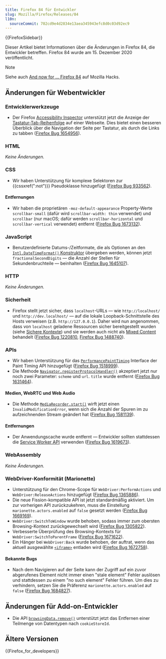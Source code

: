 ```yaml
---
title: Firefox 84 für Entwickler
slug: Mozilla/Firefox/Releases/84
l10n:
  sourceCommit: 702cd9e4d2834e13aea345943efc8d0c03d92ec9
---
```


{{FirefoxSidebar}}

Dieser Artikel bietet Informationen über die Änderungen in Firefox 84, die Entwickler betreffen. Firefox 84 wurde am 15. Dezember 2020 veröffentlicht.

> [!NOTE]
> Siehe auch [And now for … Firefox 84](https://hacks.mozilla.org/2020/12/and-now-for-firefox-84/) auf Mozilla Hacks.

## Änderungen für Webentwickler

### Entwicklerwerkzeuge

- Der Firefox [Accessibility Inspector](https://firefox-source-docs.mozilla.org/devtools-user/accessibility_inspector/index.html) unterstützt jetzt die Anzeige der [Tastatur-Tab-Reihenfolge](https://firefox-source-docs.mozilla.org/devtools-user/accessibility_inspector/index.html#show-web-page-tabbing-order) auf einer Webseite. Dies bietet einen besseren Überblick über die Navigation der Seite per Tastatur, als durch die Links zu tabben ([Firefox Bug 1654956](https://bugzil.la/1654956)).

### HTML

_Keine Änderungen._

### CSS

- Wir haben Unterstützung für komplexe Selektoren zur {{cssxref(":not")}} Pseudoklasse hinzugefügt ([Firefox Bug 933562](https://bugzil.la/933562)).

#### Entfernungen

- Wir haben die proprietären `-moz-default-appearance` Property-Werte `scrollbar-small` (dafür wird `scrollbar-width: thin` verwendet) und `scrollbar` (nur macOS; dafür werden `scrollbar-horizontal` und `scrollbar-vertical` verwendet) entfernt ([Firefox Bug 1673132](https://bugzil.la/1673132)).

### JavaScript

- Benutzerdefinierte Datums-/Zeitformate, die als Optionen an den [`Intl.DateTimeFormat()` Konstruktor](/de/docs/Web/JavaScript/Reference/Global_Objects/Intl/DateTimeFormat/DateTimeFormat) übergeben werden, können jetzt `fractionalSecondDigits` — die Anzahl der Stellen für Sekundenbruchteile — beinhalten ([Firefox Bug 1645107](https://bugzil.la/1645107)).

### HTTP

_Keine Änderungen._

### Sicherheit

- Firefox stellt jetzt sicher, dass `localhost`-URLs — wie `http://localhost/` und `http://dev.localhost/` — auf die lokale Loopback-Schnittstelle des Hosts verweisen (z.B. `http://127.0.0.1`). Daher wird nun angenommen, dass von `localhost` geladene Ressourcen sicher bereitgestellt wurden (siehe [Sichere Kontexte](/de/docs/Web/Security/Secure_Contexts)) und sie werden auch nicht als [Mixed Content](/de/docs/Web/Security/Mixed_content) behandelt ([Firefox Bug 1220810](https://bugzil.la/1220810), [Firefox Bug 1488740](https://bugzil.la/1488740)).

### APIs

- Wir haben Unterstützung für das [`PerformancePaintTiming`](/de/docs/Web/API/PerformancePaintTiming) Interface der Paint Timing API hinzugefügt ([Firefox Bug 1518999](https://bugzil.la/1518999)).
- Die Methode [`Navigator.registerProtocolHandler()`](/de/docs/Web/API/Navigator/registerProtocolHandler) akzeptiert jetzt nur noch zwei Parameter: `scheme` und `url`. `title` wurde entfernt ([Firefox Bug 1631464](https://bugzil.la/1631464)).

#### Medien, WebRTC und Web Audio

- Die Methode [`MediaRecorder.start()`](/de/docs/Web/API/MediaRecorder/start) wirft jetzt einen `InvalidModificationError`, wenn sich die Anzahl der Spuren im zu aufzeichnenden Stream geändert hat ([Firefox Bug 1581139](https://bugzil.la/1581139)).

#### Entfernungen

- Der Anwendungscache wurde entfernt — Entwickler sollten stattdessen die [Service Worker API](/de/docs/Web/API/Service_Worker_API) verwenden ([Firefox Bug 1619673](https://bugzil.la/1619673)).

### WebAssembly

_Keine Änderungen._

### WebDriver-Konformität (Marionette)

- Unterstützung für den Chrome-Scope für `WebDriver:PerformActions` und `WebDriver:ReleaseActions` hinzugefügt ([Firefox Bug 1365886](https://bugzil.la/1365886)).
- Die neue Fission-kompatible API ist jetzt standardmäßig aktiviert. Um zur vorherigen API zurückzukehren, muss die Einstellung `marionette.actors.enabled` auf `false` gesetzt werden ([Firefox Bug 1669169](https://bugzil.la/1669169)).
- `WebDriver:SwitchToWindow` wurde behoben, sodass immer zum obersten Browsing-Kontext zurückgewechselt wird ([Firefox Bug 1305822](https://bugzil.la/1305822)).
- Verbesserte Überprüfung des Browsing-Kontexts für `WebDriver:SwitchToParentFrame` ([Firefox Bug 1671622](https://bugzil.la/1671622)).
- Ein Hänger bei `WebDriver:Back` wurde behoben, der auftrat, wenn das aktuell ausgewählte [`<iframe>`](/de/docs/Web/HTML/Element/iframe) entladen wird ([Firefox Bug 1672758](https://bugzil.la/1672758)).

#### Bekannte Bugs

- Nach dem Navigieren auf der Seite kann der Zugriff auf ein zuvor abgerufenes Element nicht immer einen "stale element" Fehler auslösen und stattdessen zu einem "no such element" Fehler führen. Um dies zu verhindern, setzen Sie die Präferenz `marionette.actors.enabled` auf `false` ([Firefox Bug 1684827](https://bugzil.la/1684827)).

## Änderungen für Add-on-Entwickler

- Die API [`browsingData.remove()`](/de/docs/Mozilla/Add-ons/WebExtensions/API/browsingData/remove) unterstützt jetzt das Entfernen einer Teilmenge von Datentypen nach `cookieStoreId`.

## Ältere Versionen

{{Firefox_for_developers}}
